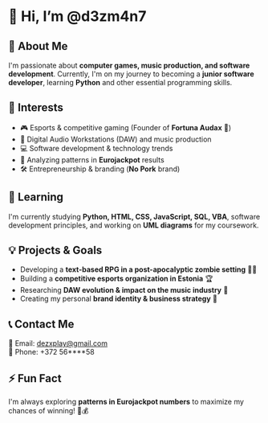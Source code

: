 # 👋 Hi, I’m @d3zm4n7

## 🚀 About Me
I'm passionate about **computer games, music production, and software development**. Currently, I'm on my journey to becoming a **junior software developer**, learning **Python** and other essential programming skills.

## 🎯 Interests
- 🎮 Esports & competitive gaming (Founder of **Fortuna Audax** 🎯)
- 🎵 Digital Audio Workstations (DAW) and music production
- 💻 Software development & technology trends
- 🎲 Analyzing patterns in **Eurojackpot** results
- 🛠️ Entrepreneurship & branding (**No Pork** brand)

## 🌱 Learning
I'm currently studying **Python, HTML, CSS, JavaScript, SQL, VBA**, software development principles, and working on **UML diagrams** for my coursework.

## 💡 Projects & Goals
- Developing a **text-based RPG in a post-apocalyptic zombie setting** 🧟‍♂️
- Building a **competitive esports organization in Estonia** 🏆
- Researching **DAW evolution & impact on the music industry** 🎼
- Creating my personal **brand identity & business strategy** 🚀

## 📞 Contact Me
📧 Email: dezxplay@gmail.com  
📱 Phone: +372 56****58

## ⚡ Fun Fact
I'm always exploring **patterns in Eurojackpot numbers** to maximize my chances of winning! 🎲💰
